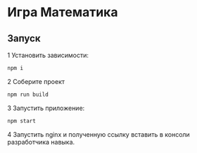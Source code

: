 Игра Математика
=====================================================
Запуск
------------
1 Установить зависимости:
```bash
npm i
``` 
2 Соберите проект
```bash
npm run build
```
3 Запустить приложение:
```bash
npm start
```
4 Запустить nginx и полученную ссылку вставить в консоли разработчика навыка.
